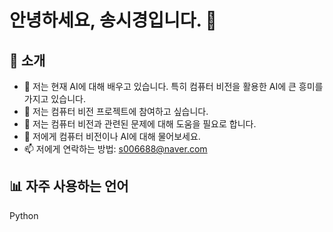 # 안녕하세요, 송시경입니다. 👋

## 🚀 소개

- 🌱 저는 현재 AI에 대해 배우고 있습니다. 특히 컴퓨터 비전을 활용한 AI에 큰 흥미를 가지고 있습니다.
- 👯 저는 컴퓨터 비전 프로젝트에 참여하고 싶습니다.
- 🤔 저는 컴퓨터 비전과 관련된 문제에 대해 도움을 필요로 합니다.
- 💬 저에게 컴퓨터 비전이나 AI에 대해 물어보세요.
- 📫 저에게 연락하는 방법: s006688@naver.com

## 📊 자주 사용하는 언어

Python



